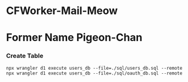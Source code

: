 # CFWorker-Mail-Meow

# Former Name Pigeon-Chan

### Create Table

```
npx wrangler d1 execute users_db --file=./sql/users_db.sql --remote
npx wrangler d1 execute users_db --file=./sql/oauth_db.sql --remote
```
